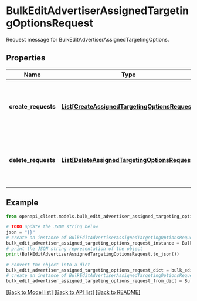 # BulkEditAdvertiserAssignedTargetingOptionsRequest

Request message for BulkEditAdvertiserAssignedTargetingOptions.

## Properties

Name | Type | Description | Notes
------------ | ------------- | ------------- | -------------
**create_requests** | [**List[CreateAssignedTargetingOptionsRequest]**](CreateAssignedTargetingOptionsRequest.md) | The assigned targeting options to create in batch, specified as a list of &#x60;CreateAssignedTargetingOptionsRequest&#x60;. Supported targeting types: * &#x60;TARGETING_TYPE_CHANNEL&#x60; * &#x60;TARGETING_TYPE_DIGITAL_CONTENT_LABEL_EXCLUSION&#x60; * &#x60;TARGETING_TYPE_OMID&#x60; * &#x60;TARGETING_TYPE_SENSITIVE_CATEGORY_EXCLUSION&#x60; | [optional] 
**delete_requests** | [**List[DeleteAssignedTargetingOptionsRequest]**](DeleteAssignedTargetingOptionsRequest.md) | The assigned targeting options to delete in batch, specified as a list of &#x60;DeleteAssignedTargetingOptionsRequest&#x60;. Supported targeting types: * &#x60;TARGETING_TYPE_CHANNEL&#x60; * &#x60;TARGETING_TYPE_DIGITAL_CONTENT_LABEL_EXCLUSION&#x60; * &#x60;TARGETING_TYPE_OMID&#x60; * &#x60;TARGETING_TYPE_SENSITIVE_CATEGORY_EXCLUSION&#x60; | [optional] 

## Example

```python
from openapi_client.models.bulk_edit_advertiser_assigned_targeting_options_request import BulkEditAdvertiserAssignedTargetingOptionsRequest

# TODO update the JSON string below
json = "{}"
# create an instance of BulkEditAdvertiserAssignedTargetingOptionsRequest from a JSON string
bulk_edit_advertiser_assigned_targeting_options_request_instance = BulkEditAdvertiserAssignedTargetingOptionsRequest.from_json(json)
# print the JSON string representation of the object
print(BulkEditAdvertiserAssignedTargetingOptionsRequest.to_json())

# convert the object into a dict
bulk_edit_advertiser_assigned_targeting_options_request_dict = bulk_edit_advertiser_assigned_targeting_options_request_instance.to_dict()
# create an instance of BulkEditAdvertiserAssignedTargetingOptionsRequest from a dict
bulk_edit_advertiser_assigned_targeting_options_request_from_dict = BulkEditAdvertiserAssignedTargetingOptionsRequest.from_dict(bulk_edit_advertiser_assigned_targeting_options_request_dict)
```
[[Back to Model list]](../README.md#documentation-for-models) [[Back to API list]](../README.md#documentation-for-api-endpoints) [[Back to README]](../README.md)


